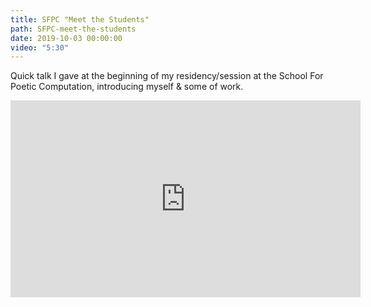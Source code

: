 ```yaml
---
title: SFPC "Meet the Students"
path: SFPC-meet-the-students
date: 2019-10-03 00:00:00
video: "5:30"
---
```


Quick talk I gave at the beginning of my residency/session at the School For Poetic Computation, introducing myself & some of work.

<iframe width="560" height="315" src="https://www.youtube-nocookie.com/embed/Fn_n9vRdsPk?start=4341" frameborder="0" allow="accelerometer; autoplay; encrypted-media; gyroscope; picture-in-picture" allowfullscreen></iframe>
